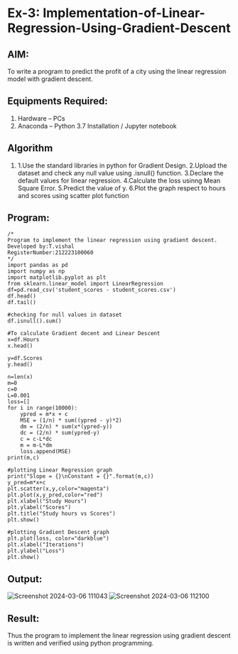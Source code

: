 # Ex-3: Implementation-of-Linear-Regression-Using-Gradient-Descent

## AIM:
To write a program to predict the profit of a city using the linear regression model with gradient descent.

## Equipments Required:
1. Hardware – PCs
2. Anaconda – Python 3.7 Installation / Jupyter notebook

## Algorithm
1. 1.Use the standard libraries in python for Gradient Design.
2.Upload the dataset and check any null value using .isnull() function.
3.Declare the default values for linear regression.
4.Calculate the loss usinng Mean Square Error.
5.Predict the value of y.
6.Plot the graph respect to hours and scores using scatter plot function

## Program:
```
/*
Program to implement the linear regression using gradient descent.
Developed by:T.vishal 
RegisterNumber:212223100060  
*/
import pandas as pd
import numpy as np
import matplotlib.pyplot as plt
from sklearn.linear_model import LinearRegression
df=pd.read_csv('student_scores - student_scores.csv')
df.head()
df.tail()

#checking for null values in dataset
df.isnull().sum()

#To calculate Gradient decent and Linear Descent
x=df.Hours
x.head()

y=df.Scores
y.head()

n=len(x)
m=0
c=0
L=0.001
loss=[]
for i in range(10000):
    ypred = m*x + c
    MSE = (1/n) * sum((ypred - y)*2)
    dm = (2/n) * sum(x*(ypred-y))
    dc = (2/n) * sum(ypred-y)
    c = c-L*dc
    m = m-L*dm
    loss.append(MSE)
print(m,c)

#plotting Linear Regression graph
print("Slope = {}\nConstant = {}".format(m,c))
y_pred=m*x+c
plt.scatter(x,y,color="magenta")
plt.plot(x,y_pred,color="red")
plt.xlabel("Study Hours")
plt.ylabel("Scores")
plt.title("Study hours vs Scores")
plt.show()

#plotting Gradient Descent graph
plt.plot(loss, color="darkblue")
plt.xlabel("Iterations")
plt.ylabel("Loss")
plt.show()

```

## Output:
![Screenshot 2024-03-06 111043](https://github.com/VISHAL123456789V/Implementation-of-Linear-Regression-Using-Gradient-Descent/assets/161364099/3a9fd772-3a44-4c8e-9d06-534b2768cab7)
![Screenshot 2024-03-06 112100](https://github.com/VISHAL123456789V/Implementation-of-Linear-Regression-Using-Gradient-Descent/assets/161364099/bf33ce11-a4d4-450a-8df6-7d2fe8ca4007)







## Result:
Thus the program to implement the linear regression using gradient descent is written and verified using python programming.

